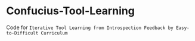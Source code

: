 # Confucius-Tool-Learning
Code for `Iterative Tool Learning from Introspection Feedback by Easy-to-Difficult Curriculum`
